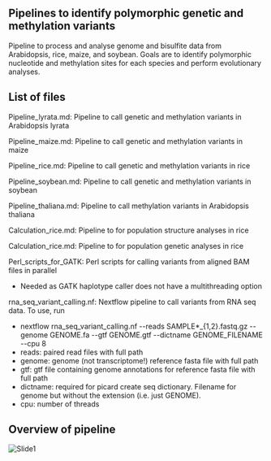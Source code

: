 ## Pipelines to identify polymorphic genetic and methylation variants

Pipeline to process and analyse genome and bisulfite data from Arabidopsis, rice, maize, and soybean. Goals are to identify polymorphic nucleotide and methylation sites for each species and perform evolutionary analyses. 

## List of files
Pipeline_lyrata.md: Pipeline to call genetic and methylation variants in Arabidopsis lyrata

Pipeline_maize.md: Pipeline to call genetic and methylation variants in maize

Pipeline_rice.md: Pipeline to call genetic and methylation variants in rice

Pipeline_soybean.md: Pipeline to call genetic and methylation variants in soybean

Pipeline_thaliana.md: Pipeline to call methylation variants in Arabidopsis thaliana

Calculation_rice.md: Pipeline to for population structure analyses in rice

Calculation_rice.md: Pipeline to for population genetic analyses in rice

Perl_scripts_for_GATK: Perl scripts for calling variants from aligned BAM files in parallel
- Needed as GATK haplotype caller does not have a multithreading option

rna_seq_variant_calling.nf: Nextflow pipeline to call variants from RNA seq data. To use, run
- nextflow rna_seq_variant_calling.nf --reads SAMPLE*_{1,2}.fastq.gz --genome GENOME.fa --gtf GENOME.gtf --dictname GENOME_FILENAME --cpu 8
- reads: paired read files with full path
- genome: genome (not transcriptome!) reference fasta file  with full path
- gtf: gtf file containing genome annotations for reference fasta file  with full path
- dictname: required for picard create seq dictionary. Filename for genome but without the extension (i.e. just GENOME).
- cpu: number of threads



## Overview of pipeline

![Slide1](https://github.com/arunkumarramesh/Methylation/assets/23363383/15cd99fc-5089-497a-b1d5-f63c8d212c20)
